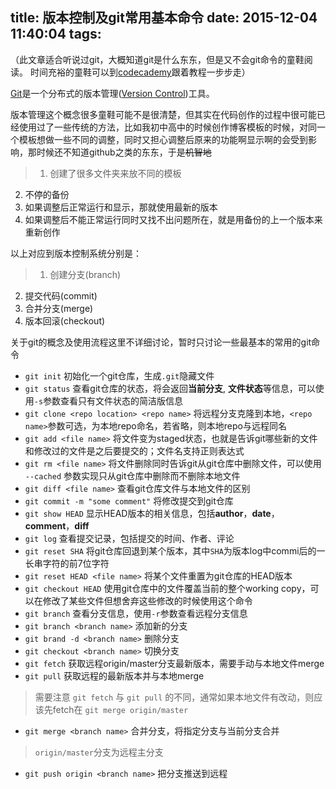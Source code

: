 title: 版本控制及git常用基本命令
date: 2015-12-04 11:40:04
tags:
---
（此文章适合听说过git，大概知道git是什么东东，但是又不会git命令的童鞋阅读。
时间充裕的童鞋可以到[codecademy](https://www.codecademy.com/learn/learn-git)跟着教程一步步走）

[Git](https://git-scm.com/)是一个分布式的版本管理([Version Control](https://git-scm.com/book/en/v2/Getting-Started-About-Version-Control))工具。

版本管理这个概念很多童鞋可能不是很清楚，但其实在代码创作的过程中很可能已经使用过了一些传统的方法，比如我初中高中的时候创作博客模板的时候，对同一个模板想做一些不同的调整，同时又担心调整后原来的功能啊显示啊的会受到影响，那时候还不知道github之类的东东，于是~~机智地~~
> 1. 创建了很多文件夹来放不同的模板
2. 不停的备份
3. 如果调整后正常运行和显示，那就使用最新的版本
4. 如果调整后不能正常运行同时又找不出问题所在，就是用备份的上一个版本来重新创作

以上对应到版本控制系统分别是：
> 1. 创建分支(branch)
2. 提交代码(commit)
3. 合并分支(merge)
4. 版本回滚(checkout)

关于git的概念及使用流程这里不详细讨论，暂时只讨论一些最基本的常用的git命令
* ```git init``` 初始化一个git仓库，生成```.git```隐藏文件
* ```git status``` 查看git仓库的状态，将会返回**当前分支**, **文件状态**等信息，可以使用```-s```参数查看只有文件状态的简洁版信息
* ```git clone <repo location> <repo name>``` 将远程分支克隆到本地，```<repo name>```参数可选，为本地repo命名，若省略，则本地repo与远程同名
* ```git add <file name>``` 将文件变为staged状态，也就是告诉git哪些新的文件和修改过的文件是之后要提交的；文件名支持正则表达式
* ```git rm <file name>``` 将文件删除同时告诉git从git仓库中删除文件，可以使用 ```--cached``` 参数实现只从git仓库中删除而不删除本地文件
* ```git diff <file name>``` 查看git仓库文件与本地文件的区别
* ```git commit -m "some comment"``` 将修改提交到git仓库
* ```git show HEAD``` 显示HEAD版本的相关信息，包括**author**，**date**，**comment**，**diff**
* ```git log``` 查看提交记录，包括提交的时间、作者、评论
* ```git reset SHA``` 将git仓库回退到某个版本，其中```SHA```为版本log中commi后的一长串字符的前7位字符
* ```git reset HEAD <file name>``` 将某个文件重置为git仓库的HEAD版本
* ```git checkout HEAD``` 使用git仓库中的文件覆盖当前的整个working copy，可以在修改了某些文件但想舍弃这些修改的时候使用这个命令
* ```git branch``` 查看分支信息，使用```-r```参数查看远程分支信息
* ```git branch <branch name>``` 添加新的分支
* ```git brand -d <branch name>``` 删除分支
* ```git checkout <branch name>``` 切换分支
* ```git fetch``` 获取远程origin/master分支最新版本，需要手动与本地文件merge
* ```git pull``` 获取远程的最新版本并与本地merge
> 需要注意 ```git fetch``` 与 ```git pull``` 的不同，通常如果本地文件有改动，则应该先fetch在 ```git merge origin/master``` 
* ```git merge <branch name>``` 合并分支，将指定分支与当前分支合并
> ```origin/master```分支为远程主分支
* ```git push origin <branch name>``` 把分支推送到远程
